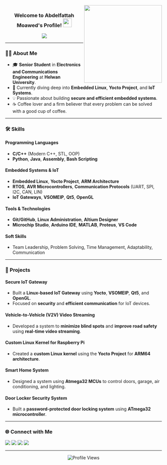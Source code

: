 <img width="250" align="right" src="https://c.tenor.com/_DOBjnGspYAAAAAM/code-coding.gif">

<h3 align="center">
  Welcome to Abdelfattah Moawed's Profile!
  <img src="https://media.giphy.com/media/hvRJCLFzcasrR4ia7z/giphy.gif" width="28">
</h3>

<p align="center">
  <a href="https://github.com/DenverCoder1/readme-typing-svg">
    <img src="https://readme-typing-svg.herokuapp.com/?lines=Junior+Embedded+Linux+Engineer;+Junior+IoT+Engineer;Always+Learning+New+Things&font=Fira+Code&center=true&width=440&height=45&color=f75c7e&vCenter=true&size=22">
  </a>
</p>

---

### 👨‍💻 About Me
- 🎓 **Senior Student** in **Electronics and Communications Engineering** at **Helwan University**.
- 🌱 Currently diving deep into **Embedded Linux**, **Yocto Project**, and **IoT Systems**.
- 💡 Passionate about building **secure and efficient embedded systems**.
- ☕ Coffee lover and a firm believer that every problem can be solved with a good cup of coffee.

---

### 🛠️ Skills
#### **Programming Languages**
- **C/C++** (Modern C++, STL, OOP)
- **Python**, **Java**, **Assembly**, **Bash Scripting**

#### **Embedded Systems & IoT**
- **Embedded Linux**, **Yocto Project**, **ARM Architecture**
- **RTOS**, **AVR Microcontrollers**, **Communication Protocols** (UART, SPI, I2C, CAN, LIN)
- **IoT Gateways**, **VSOMEIP**, **Qt5**, **OpenGL**

#### **Tools & Technologies**
- **Git/GitHub**, **Linux Administration**, **Altium Designer**
- **Microchip Studio**, **Arduino IDE**, **MATLAB**, **Proteus**, **VS Code**

#### **Soft Skills**
- Team Leadership, Problem Solving, Time Management, Adaptability, Communication

---

### 🚀 Projects
#### **Secure IoT Gateway**
- Built a **Linux-based IoT Gateway** using **Yocto**, **VSOMEIP**, **Qt5**, and **OpenGL**.
- Focused on **security** and **efficient communication** for IoT devices.

#### **Vehicle-to-Vehicle (V2V) Video Streaming**
- Developed a system to **minimize blind spots** and **improve road safety** using **real-time video streaming**.

#### **Custom Linux Kernel for Raspberry Pi**
- Created a **custom Linux kernel** using the **Yocto Project** for **ARM64 architecture**.

#### **Smart Home System**
- Designed a system using **Atmega32 MCUs** to control doors, garage, air conditioning, and lighting.

#### **Door Locker Security System**
- Built a **password-protected door locking system** using **ATmega32 microcontroller**.

---

### 🌐 Connect with Me
<a href="https://www.linkedin.com/in/abdelfattah-moawed-4554a7258/" target="_blank"><img src="https://img.shields.io/badge/-LinkedIn-0077B5?style=for-the-badge&logo=Linkedin&logoColor=white"/></a>
<a href="https://t.me/Abdelfattah225" target="_blank"><img src="https://img.shields.io/badge/-Telegram-0077B5?style=for-the-badge&logo=Telegram&logoColor=white"/></a>
<a href="mailto:abdelfattahelazazy@gmail.com" target="_blank"><img src="https://img.shields.io/badge/-Email-D14836?style=for-the-badge&logo=Gmail&logoColor=white"/></a>
<a href="https://github.com/Abdelfattah225" target="_blank"><img src="https://img.shields.io/badge/-GitHub-181717?style=for-the-badge&logo=Github&logoColor=white"/></a>

---

<p align="center">
  <img src="https://komarev.com/ghpvc/?username=Abdelfattah225&label=Profile%20Views&color=0e75b6&style=flat" alt="Profile Views" />
</p>
